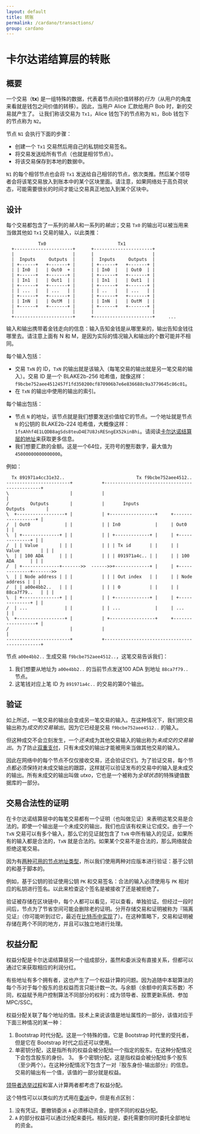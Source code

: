 ```yaml
---
layout: default
title: 转账
permalink: /cardano/transactions/
group: cardano
---
```

<!-- Reviewed at a6a1cdf72c7e167a13f500c0679c01fe4cfa0ca8 -->

# 卡尔达诺结算层的转账

## 概要

一个交易（**tx**) 是一组特殊的数据，代表着节点间价值转移的*行为*（从用户的角度来看就是钱包之间价值的转移）。因此，当用户 Alice 汇款给用户 Bob 时，新的交易就产生了。
让我们称该交易为 `Tx1`，Alice 钱包下的节点称为 `N1`，Bob 钱包下的节点称为 `N2`。

节点 `N1` 会执行下面的步骤：

* 创建一个 `Tx1` 交易然后用自己的私钥给交易签名。
* 将交易发送给所有节点（也就是相邻节点）。
* 将该交易保存到本地的数据中。

`N1` 的每个相邻节点也会将 `Tx1` 发送给自己相邻的节点，依次类推。然后某个领导者会将该笔交易放入到账本中的某个区块里面。请注意，如果网络处于高负荷状态，可能需要很长的时间才能让交易真正地加入到某个区块中。

## 设计

每个交易都包含了一系列的*输入*和一系列的*输出*；交易 `Tx0` 的输出可以被当用来当做其他如 `Tx1` 交易的输入，以此类推：


                Tx0                           Tx1
      +----------------------+      +----------------------+
      |                      |      |                      |
      |  Inputs     Outputs  |      |  Inputs     Outputs  |
      | +------+   +-------+ |      | +------+   +-------+ |
      | | In0  |   | Out0  + |      | | In0  |   | Out0  | |
      | +------+   +-------+ |      | +------+   +-------+ |
      | | In1  |   | Out1  | |      | | In1  |   | Out1  | |
      | +------+   +-------+ |      | +------+   +-------+ |
      | | ...  |   | ...   | |      | | ..   |   | ...   | |
      | +------+   +-------+ |      | +------+   +-------+ |
      | | InN  |   | OutM  | |      | | InN  |   | OutM  | |
      | +------+   +-------+ |      | +------+   +-------+ |
      |                      |      |                      |
      +----------------------+      +----------------------+     ...

输入和输出携带着金钱走向的信息：输入告知金钱是从哪里来的，输出告知金钱往哪里去。请注意上面有 N 和 M，是因为实际的情况输入和输出的个数可能并不相同。

每个输入包括：

* 交易 `TxN` 的 ID，`TxN` 的输出就是该输入（每笔交易的输出就是另一笔交易的输入）。交易 ID 是一个 BLAKE2b-256 哈希值，就像这样：`f9bcbe752aee4512457f1fd350200cf870906b7e6e836688c9a3779645c86c01`。  
* 在 `TxN` 的输出中使用的输出的索引。  


每个输出包括：

* 节点 `N` 的地址，该节点就是我们想要发送价值给它的节点。一个地址就是节点 `N` 的公钥的 BLAKE2b-224 哈希值，大概像这样：`1fsAhhf4E1LQDB8agSds8teuD4E7U8JsRESngEX52kinBhi`。请阅读[卡尔达诺结算层的地址](/cardano/addresses/)来获取更多信息。
* 我们想要汇款的金额。这是一个64位，无符号的整形数字，最大值为 `45000000000000000`。

例如：

      Tx 891971a4cc31e32..                           Tx f9bcbe752aee4512..
    ------------------------+           +----------------------------------------------+
    \                       |           |                                              |
    /        Outputs        |           |       Inputs                  Outputs        |
    \  +------------------+ |           | +-----------------+     +------------------+ |
    /  | Out0             | |           | | In0             |     | Out0             | |
    \  | +--------------+ | |           | | +-------------+ |     | +--------------+ | |
    /  | | Value        | | |           | | | Tx id       | |     | | Value        | | |
    \  | | 100 ADA      | | |           | | | 891971a4c.. | |     | | 100 ADA      | | |
    /  | +--------------+------->>  ------>>+-------------+ |     | +--------------+------->>
    \  | | Node address | | |           | | | Out index   | |     | | Node address | | |
    /  | | a00e4bb2..   | | |           | | | 0           | |     | | 88ca7f79..   | | |
    \  | +--------------+ | |           | | +-------------+ |     | +--------------+ | |
    /  | ...              | |           | | ...             |     | ...              | |
    \  +------------------+ |           | +-----------------+     +------------------+ |
    /                       |           |                                              |
    ------------------------+           +----------------------------------------------+


节点 `a00e4bb2..` 生成交易 `f9bcbe752aee4512..`，这笔交易告诉我们：

1. 我们想要从地址为 `a00e4bb2..` 的当前节点发送100 ADA 到地址 `88ca7f79..` 节点。  
2. 这笔钱对应上笔 ID 为 `891971a4c..` 的交易的第0个输出。


## 验证

如上所述，一笔交易的输出会变成另一笔交易的输入。在这种情况下，我们把交易输出称为*成交的交易输出*。因为它已经是交易 `f9bcbe752aee4512..` 的输入。

但这种成交不会立刻发生，一个*还未*成为其他交易输入的输出称为*未成交的交易输出*。为了防止[双重支付](https://en.bitcoin.it/wiki/Double-spending)，只有未成交的输出才能被用来当做其他交易的输入。

因此在网络中的每个节点不仅仅接收交易，还会验证它们。为了验证交易，每个节点都必须保持对未成交输出的跟踪，这样就可以验证发布的交易中的输入是未成交的输出。所有未成交的输出叫做 *utxo*，它也是一个被称为*全球状态*的特殊键值数据库的一部分。


## 交易合法性的证明

在卡尔达诺结算层中的每笔交易都有一个证明（也叫做见证）来表明这笔交易是合法的。即使一个输出是一个未成交的输出，我们也应该有权来让它成交。由于一个 `TxN` 交易可以有多个输入，那么它的见证就包含了 `TxN` 中所有输入的见证，如果所有的输入都是合法的，`TxN` 就是合法的。如果某个交易不是合法的，那么网络就会拒绝这笔交易。

因为有[两种可用的节点地址类型](/cardano/addresses/#what-does-an-address-look-like)，所以我们使用两种对应版本进行验证：基于公钥的和基于脚本的。

例如，基于公钥的验证使用公钥 `PK` 和交易签名：合法的输入必须使用与 `PK` 相对应的私钥进行签名。以此来检查这个签名是被接收了还是被拒绝了。

验证被存储在区块链中，每个人都可以看见，可以查看，单独验证。但经过一段时间后，节点为了节省空间可能会删除老的证明。分开存储交易和证明被称为『隔离见证』（你可能听到过它，最近在[比特币中实现](https://bitcoincore.org/en/2016/01/26/segwit-benefits/)了）。在这种策略下，交易和证明被存储在两个不同的地方，并且可以独立地进行处理。


## 权益分配

权益分配是卡尔达诺结算层另一个组成部分，虽然和委派没有直接关系，但都可以通过它来获取相应的利润分红。

有些地址有多个拥有者，这也产生了一个权益计算的问题。因为追随中本聪算法的每个币对于每个股东的总权益而言只能计数一次。与余额（余额中的真实币数）不同，权益赋予用户控制算法不同部分的权利：成为领导者、投票更新系统、参加 MPC/SSC。

权益分配关联了每个地址的值。技术上来说该值是地址属性的一部分，该值对应于下面三种情况的某一种：

1. Bootstrap 时代分配。这是一个特殊的值，它是 Bootstrap 时代里的受托者，但是它在 Bootstrap 时代之后还可以使用。 
2. 单密钥分配，这是指所有的权益会被分配给一个指定的股东。在这种分配情况下会包含股东的身份。
3。 多个密钥分配，这是指权益会被分配给多个股东（至少两个）。在这种分配情况下包含了一对『股东身份-输出部分』的信息。交易的输出有一个值，该值的一部分就是权益。

[领导者选举过程](http://cncardanodocs.com/technical/leader-selection/)和富人计算两者都考虑了权益分配。

这个特性可以以类似的方式用在[委派](http://cncardanodocs.com/technical/delegation/)中，但是有点区别：

1. 没有凭证。要撤销委派 `A` 必须移动资金，提供不同的权益分配。  
2. `A` 的部分权益可以通过分配来委托。相反的是，委托需要你同时委托全部地址的资金。
